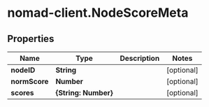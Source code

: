 # nomad-client.NodeScoreMeta

## Properties

Name | Type | Description | Notes
------------ | ------------- | ------------- | -------------
**nodeID** | **String** |  | [optional] 
**normScore** | **Number** |  | [optional] 
**scores** | **{String: Number}** |  | [optional] 


